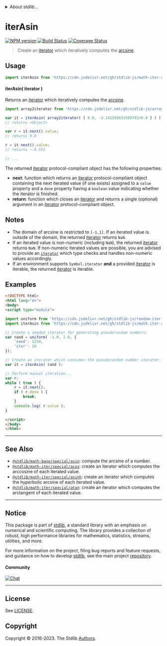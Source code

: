 <!--

@license Apache-2.0

Copyright (c) 2020 The Stdlib Authors.

Licensed under the Apache License, Version 2.0 (the "License");
you may not use this file except in compliance with the License.
You may obtain a copy of the License at

   http://www.apache.org/licenses/LICENSE-2.0

Unless required by applicable law or agreed to in writing, software
distributed under the License is distributed on an "AS IS" BASIS,
WITHOUT WARRANTIES OR CONDITIONS OF ANY KIND, either express or implied.
See the License for the specific language governing permissions and
limitations under the License.

-->


<details>
  <summary>
    About stdlib...
  </summary>
  <p>We believe in a future in which the web is a preferred environment for numerical computation. To help realize this future, we've built stdlib. stdlib is a standard library, with an emphasis on numerical and scientific computation, written in JavaScript (and C) for execution in browsers and in Node.js.</p>
  <p>The library is fully decomposable, being architected in such a way that you can swap out and mix and match APIs and functionality to cater to your exact preferences and use cases.</p>
  <p>When you use stdlib, you can be absolutely certain that you are using the most thorough, rigorous, well-written, studied, documented, tested, measured, and high-quality code out there.</p>
  <p>To join us in bringing numerical computing to the web, get started by checking us out on <a href="https://github.com/stdlib-js/stdlib">GitHub</a>, and please consider <a href="https://opencollective.com/stdlib">financially supporting stdlib</a>. We greatly appreciate your continued support!</p>
</details>

# iterAsin

[![NPM version][npm-image]][npm-url] [![Build Status][test-image]][test-url] [![Coverage Status][coverage-image]][coverage-url] <!-- [![dependencies][dependencies-image]][dependencies-url] -->

> Create an [iterator][mdn-iterator-protocol] which iteratively computes the [arcsine][@stdlib/math/base/special/asin].

<!-- Section to include introductory text. Make sure to keep an empty line after the intro `section` element and another before the `/section` close. -->

<section class="intro">

</section>

<!-- /.intro -->

<!-- Package usage documentation. -->



<section class="usage">

## Usage

```javascript
import iterAsin from 'https://cdn.jsdelivr.net/gh/stdlib-js/math-iter-special-asin@v0.1.1-esm/index.mjs';
```

#### iterAsin( iterator )

Returns an [iterator][mdn-iterator-protocol] which iteratively computes the [arcsine][@stdlib/math/base/special/asin].

```javascript
import array2iterator from 'https://cdn.jsdelivr.net/gh/stdlib-js/array-to-iterator@esm/index.mjs';

var it = iterAsin( array2iterator( [ 0.0, -3.141592653589793/6.0 ] ) );
// returns <Object>

var r = it.next().value;
// returns 0.0

r = it.next().value;
// returns ~-0.551

// ...
```

The returned [iterator][mdn-iterator-protocol] protocol-compliant object has the following properties:

-   **next**: function which returns an [iterator][mdn-iterator-protocol] protocol-compliant object containing the next iterated value (if one exists) assigned to a `value` property and a `done` property having a `boolean` value indicating whether the iterator is finished.
-   **return**: function which closes an [iterator][mdn-iterator-protocol] and returns a single (optional) argument in an [iterator][mdn-iterator-protocol] protocol-compliant object.

</section>

<!-- /.usage -->

<!-- Package usage notes. Make sure to keep an empty line after the `section` element and another before the `/section` close. -->

<section class="notes">

## Notes

-   The domain of arcsine is restricted to `[-1,1]`. If an iterated value is outside of the domain, the returned [iterator][mdn-iterator-protocol] returns `NaN`.
-   If an iterated value is non-numeric (including `NaN`), the returned [iterator][mdn-iterator-protocol] returns `NaN`. If non-numeric iterated values are possible, you are advised to provide an [`iterator`][mdn-iterator-protocol] which type checks and handles non-numeric values accordingly.
-   If an environment supports `Symbol.iterator` **and** a provided [iterator][mdn-iterator-protocol] is iterable, the returned [iterator][mdn-iterator-protocol] is iterable.

</section>

<!-- /.notes -->

<!-- Package usage examples. -->

<section class="examples">

## Examples

<!-- eslint no-undef: "error" -->

```html
<!DOCTYPE html>
<html lang="en">
<body>
<script type="module">

import uniform from 'https://cdn.jsdelivr.net/gh/stdlib-js/random-iter-uniform@esm/index.mjs';
import iterAsin from 'https://cdn.jsdelivr.net/gh/stdlib-js/math-iter-special-asin@v0.1.1-esm/index.mjs';

// Create a seeded iterator for generating pseudorandom numbers:
var rand = uniform( -1.0, 1.0, {
    'seed': 1234,
    'iter': 10
});

// Create an iterator which consumes the pseudorandom number iterator:
var it = iterAsin( rand );

// Perform manual iteration...
var r;
while ( true ) {
    r = it.next();
    if ( r.done ) {
        break;
    }
    console.log( r.value );
}

</script>
</body>
</html>
```

</section>

<!-- /.examples -->

<!-- Section to include cited references. If references are included, add a horizontal rule *before* the section. Make sure to keep an empty line after the `section` element and another before the `/section` close. -->

<section class="references">

</section>

<!-- /.references -->

<!-- Section for related `stdlib` packages. Do not manually edit this section, as it is automatically populated. -->

<section class="related">

* * *

## See Also

-   <span class="package-name">[`@stdlib/math-base/special/asin`][@stdlib/math/base/special/asin]</span><span class="delimiter">: </span><span class="description">compute the arcsine of a number.</span>
-   <span class="package-name">[`@stdlib/math-iter/special/acos`][@stdlib/math/iter/special/acos]</span><span class="delimiter">: </span><span class="description">create an iterator which computes the arccosine of each iterated value.</span>
-   <span class="package-name">[`@stdlib/math-iter/special/asinh`][@stdlib/math/iter/special/asinh]</span><span class="delimiter">: </span><span class="description">create an iterator which computes the hyperbolic arcsine of each iterated value.</span>
-   <span class="package-name">[`@stdlib/math-iter/special/atan`][@stdlib/math/iter/special/atan]</span><span class="delimiter">: </span><span class="description">create an iterator which computes the arctangent of each iterated value.</span>

</section>

<!-- /.related -->

<!-- Section for all links. Make sure to keep an empty line after the `section` element and another before the `/section` close. -->


<section class="main-repo" >

* * *

## Notice

This package is part of [stdlib][stdlib], a standard library with an emphasis on numerical and scientific computing. The library provides a collection of robust, high performance libraries for mathematics, statistics, streams, utilities, and more.

For more information on the project, filing bug reports and feature requests, and guidance on how to develop [stdlib][stdlib], see the main project [repository][stdlib].

#### Community

[![Chat][chat-image]][chat-url]

---

## License

See [LICENSE][stdlib-license].


## Copyright

Copyright &copy; 2016-2023. The Stdlib [Authors][stdlib-authors].

</section>

<!-- /.stdlib -->

<!-- Section for all links. Make sure to keep an empty line after the `section` element and another before the `/section` close. -->

<section class="links">

[npm-image]: http://img.shields.io/npm/v/@stdlib/math-iter-special-asin.svg
[npm-url]: https://npmjs.org/package/@stdlib/math-iter-special-asin

[test-image]: https://github.com/stdlib-js/math-iter-special-asin/actions/workflows/test.yml/badge.svg?branch=v0.1.1
[test-url]: https://github.com/stdlib-js/math-iter-special-asin/actions/workflows/test.yml?query=branch:v0.1.1

[coverage-image]: https://img.shields.io/codecov/c/github/stdlib-js/math-iter-special-asin/main.svg
[coverage-url]: https://codecov.io/github/stdlib-js/math-iter-special-asin?branch=main

<!--

[dependencies-image]: https://img.shields.io/david/stdlib-js/math-iter-special-asin.svg
[dependencies-url]: https://david-dm.org/stdlib-js/math-iter-special-asin/main

-->

[chat-image]: https://img.shields.io/gitter/room/stdlib-js/stdlib.svg
[chat-url]: https://app.gitter.im/#/room/#stdlib-js_stdlib:gitter.im

[stdlib]: https://github.com/stdlib-js/stdlib

[stdlib-authors]: https://github.com/stdlib-js/stdlib/graphs/contributors

[umd]: https://github.com/umdjs/umd
[es-module]: https://developer.mozilla.org/en-US/docs/Web/JavaScript/Guide/Modules

[deno-url]: https://github.com/stdlib-js/math-iter-special-asin/tree/deno
[umd-url]: https://github.com/stdlib-js/math-iter-special-asin/tree/umd
[esm-url]: https://github.com/stdlib-js/math-iter-special-asin/tree/esm
[branches-url]: https://github.com/stdlib-js/math-iter-special-asin/blob/main/branches.md

[stdlib-license]: https://raw.githubusercontent.com/stdlib-js/math-iter-special-asin/main/LICENSE

[mdn-iterator-protocol]: https://developer.mozilla.org/en-US/docs/Web/JavaScript/Reference/Iteration_protocols#The_iterator_protocol

<!-- <related-links> -->

[@stdlib/math/base/special/asin]: https://github.com/stdlib-js/math-base-special-asin/tree/esm

[@stdlib/math/iter/special/acos]: https://github.com/stdlib-js/math-iter-special-acos/tree/esm

[@stdlib/math/iter/special/asinh]: https://github.com/stdlib-js/math-iter-special-asinh/tree/esm

[@stdlib/math/iter/special/atan]: https://github.com/stdlib-js/math-iter-special-atan/tree/esm

<!-- </related-links> -->

</section>

<!-- /.links -->
